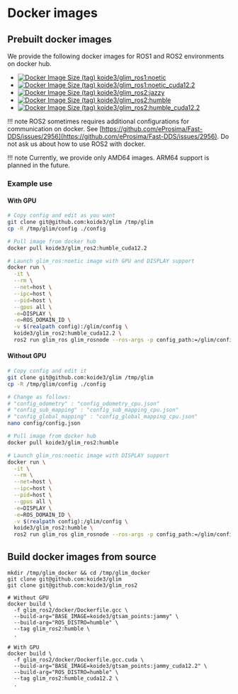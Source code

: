 # Docker images

## Prebuilt docker images

We provide the following docker images for ROS1 and ROS2 environments on docker hub.

- [![Docker Image Size (tag)](https://img.shields.io/docker/image-size/koide3/glim_ros1/noetic) koide3/glim_ros1:noetic](https://hub.docker.com/repository/docker/koide3/glim_ros1/tags)
- [![Docker Image Size (tag)](https://img.shields.io/docker/image-size/koide3/glim_ros1/noetic_cuda12.2) koide3/glim_ros1:noetic_cuda12.2](https://hub.docker.com/repository/docker/koide3/glim_ros1/tags)
- [![Docker Image Size (tag)](https://img.shields.io/docker/image-size/koide3/glim_ros2/jazzy) koide3/glim_ros2:jazzy](https://hub.docker.com/repository/docker/koide3/glim_ros2/tags)
- [![Docker Image Size (tag)](https://img.shields.io/docker/image-size/koide3/glim_ros2/humble) koide3/glim_ros2:humble](https://hub.docker.com/repository/docker/koide3/glim_ros2/tags)
- [![Docker Image Size (tag)](https://img.shields.io/docker/image-size/koide3/glim_ros2/humble_cuda12.2) koide3/glim_ros2:humble_cuda12.2](https://hub.docker.com/repository/docker/koide3/glim_ros2/tags)

!!! note
    ROS2 sometimes requires additional configurations for communication on docker. See [https://github.com/eProsima/Fast-DDS/issues/2956](https://github.com/eProsima/Fast-DDS/issues/2956). Do not ask us about how to use ROS2 with docker.

!!! note
    Currently, we provide only AMD64 images. ARM64 support is planned in the future.

### Example use

#### With GPU

```bash
# Copy config and edit as you want
git clone git@github.com:koide3/glim /tmp/glim
cp -R /tmp/glim/config ./config

# Pull image from docker hub
docker pull koide3/glim_ros2:humble_cuda12.2

# Launch glim_ros:noetic image with GPU and DISPLAY support
docker run \
  -it \
  --rm \
  --net=host \
  --ipc=host \
  --pid=host \
  --gpus all \
  -e=DISPLAY \
  -e=ROS_DOMAIN_ID \
  -v $(realpath config):/glim/config \
  koide3/glim_ros2:humble_cuda12.2 \
  ros2 run glim_ros glim_rosnode --ros-args -p config_path:=/glim/config
```

#### Without GPU

```bash
# Copy config and edit it
git clone git@github.com:koide3/glim /tmp/glim
cp -R /tmp/glim/config ./config

# Change as follows:
# "config_odometry" : "config_odometry_cpu.json"
# "config_sub_mapping" : "config_sub_mapping_cpu.json"
# "config_global_mapping" : "config_global_mapping_cpu.json"
nano config/config.json

# Pull image from docker hub
docker pull koide3/glim_ros2:humble

# Launch glim_ros:noetic image with DISPLAY support
docker run \
  -it \
  --rm \
  --net=host \
  --ipc=host \
  --pid=host \
  --gpus all \
  -e=DISPLAY \
  -e=ROS_DOMAIN_ID \
  -v $(realpath config):/glim/config \
  koide3/glim_ros2:humble \
  ros2 run glim_ros glim_rosnode --ros-args -p config_path:=/glim/config
```


## Build docker images from source

```
mkdir /tmp/glim_docker && cd /tmp/glim_docker
git clone git@github.com:koide3/glim
git clone git@github.com:koide3/glim_ros2

# Without GPU
docker build \
  -f glim_ros2/docker/Dockerfile.gcc \
  --build-arg="BASE_IMAGE=koide3/gtsam_points:jammy" \
  --build-arg="ROS_DISTRO=humble" \
  --tag glim_ros2:humble \
  .

# With GPU
docker build \
  -f glim_ros2/docker/Dockerfile.gcc.cuda \
  --build-arg="BASE_IMAGE=koide3/gtsam_points:jammy_cuda12.2" \
  --build-arg="ROS_DISTRO=humble" \
  --tag glim_ros2:humble_cuda12.2 \
  .
```